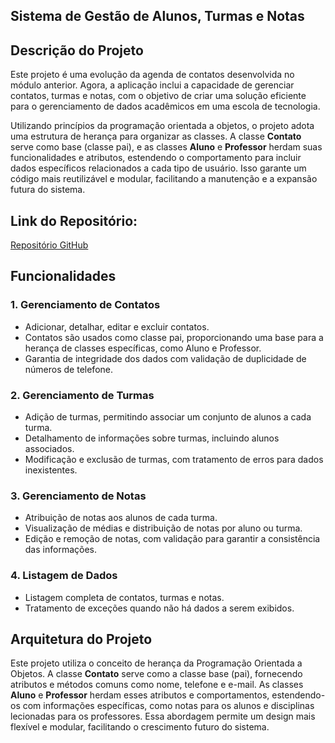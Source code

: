## Sistema de Gestão de Alunos, Turmas e Notas

## Descrição do Projeto

Este projeto é uma evolução da agenda de contatos desenvolvida no módulo anterior. Agora, a aplicação inclui a capacidade de gerenciar contatos, turmas e notas, com o objetivo de criar uma solução eficiente para o gerenciamento de dados acadêmicos em uma escola de tecnologia.

Utilizando princípios da programação orientada a objetos, o projeto adota uma estrutura de herança para organizar as classes. A classe **Contato** serve como base (classe pai), e as classes **Aluno** e **Professor** herdam suas funcionalidades e atributos, estendendo o comportamento para incluir dados específicos relacionados a cada tipo de usuário. Isso garante um código mais reutilizável e modular, facilitando a manutenção e a expansão futura do sistema.


## Link do Repositório:
[Repositório GitHub]()

## Funcionalidades

### 1. **Gerenciamento de Contatos**
   - Adicionar, detalhar, editar e excluir contatos.
   - Contatos são usados como classe pai, proporcionando uma base para a herança de classes específicas, como Aluno e Professor.
   - Garantia de integridade dos dados com validação de duplicidade de números de telefone.

### 2. **Gerenciamento de Turmas**
   - Adição de turmas, permitindo associar um conjunto de alunos a cada turma.
   - Detalhamento de informações sobre turmas, incluindo alunos associados.
   - Modificação e exclusão de turmas, com tratamento de erros para dados inexistentes.

### 3. **Gerenciamento de Notas**
   - Atribuição de notas aos alunos de cada turma.
   - Visualização de médias e distribuição de notas por aluno ou turma.
   - Edição e remoção de notas, com validação para garantir a consistência das informações.

### 4. **Listagem de Dados**
   - Listagem completa de contatos, turmas e notas.
   - Tratamento de exceções quando não há dados a serem exibidos.

## Arquitetura do Projeto

Este projeto utiliza o conceito de herança da Programação Orientada a Objetos. A classe **Contato** serve como a classe base (pai), 
fornecendo atributos e métodos comuns como nome, telefone e e-mail. As classes **Aluno** e **Professor** herdam esses atributos e comportamentos, 
estendendo-os com informações específicas, como notas para os alunos e disciplinas lecionadas para os professores. Essa abordagem permite um design mais flexível e modular, 
facilitando o crescimento futuro do sistema.
